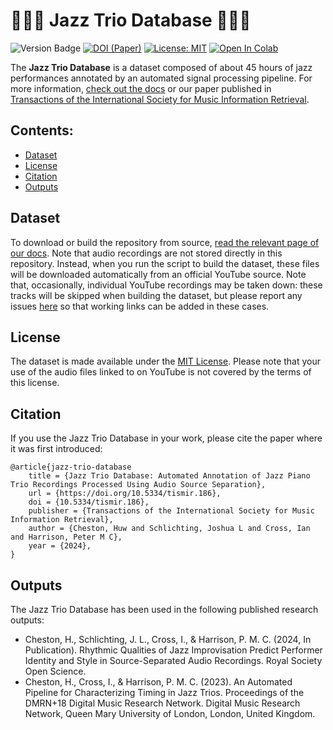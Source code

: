 # 🎹🎻🥁 Jazz Trio Database 🎹🎻🥁

![Version Badge](https://img.shields.io/badge/version-v0.2-blue) [![DOI (Paper)](http://img.shields.io/badge/DOI-10.5334/tismir.186-blue)](https://doi.org/10.5334/tismir.186) [![License: MIT](https://img.shields.io/badge/License-MIT-yellow.svg)](https://opensource.org/licenses/MIT)
<a target="_blank" href="https://colab.research.google.com/github/HuwCheston/Cambridge-Jazz-Trio-Database/blob/main/example.ipynb">
  <img src="https://colab.research.google.com/assets/colab-badge.svg" alt="Open In Colab"/>
</a>

The **Jazz Trio Database** is a dataset composed of about 45 hours of jazz performances annotated by an automated signal processing pipeline. For more information, [check out the docs](https://huwcheston.github.io/Jazz-Trio-Database/) or our paper published in [Transactions of the International Society for Music Information Retrieval](https://doi.org/10.5334/tismir.186).

## Contents:
- [Dataset](#dataset)
- [License](#license)
- [Citation](#citation)
- [Outputs](#outputs)

## Dataset
 
To download or build the repository from source, [read the relevant page of our docs](https://huwcheston.github.io/Jazz-Trio-Database/installation/getting-started.html). Note that audio recordings are not stored directly in this repository. Instead, when you run the script to build the dataset, these files will be downloaded automatically from an official YouTube source. Note that, occasionally, individual YouTube recordings may be taken down: these tracks will be skipped when building the dataset, but please report any issues [here](mailto:huwcheston@gmail.com?subject=CJD-Missing-YouTube-link) so that working links can be added in these cases.

## License

The dataset is made available under the [MIT License](https://spdx.org/licenses/MIT.html). Please note that your use of the audio files linked to on YouTube is not covered by the terms of this license.

## Citation

If you use the Jazz Trio Database in your work, please cite the paper where it was first introduced:

```
@article{jazz-trio-database
    title = {Jazz Trio Database: Automated Annotation of Jazz Piano Trio Recordings Processed Using Audio Source Separation},
    url = {https://doi.org/10.5334/tismir.186},
    doi = {10.5334/tismir.186},
    publisher = {Transactions of the International Society for Music Information Retrieval},
    author = {Cheston, Huw and Schlichting, Joshua L and Cross, Ian and Harrison, Peter M C},
    year = {2024},
}
```

## Outputs

The Jazz Trio Database has been used in the following published research outputs:

- Cheston, H., Schlichting, J. L., Cross, I., & Harrison, P. M. C. (2024, In Publication). Rhythmic Qualities of Jazz Improvisation Predict Performer Identity and Style in Source-Separated Audio Recordings. Royal Society Open Science.
- Cheston, H., Cross, I., & Harrison, P. M. C. (2023). An Automated Pipeline for Characterizing Timing in Jazz Trios. Proceedings of the DMRN+18 Digital Music Research Network. Digital Music Research Network, Queen Mary University of London, London, United Kingdom.
